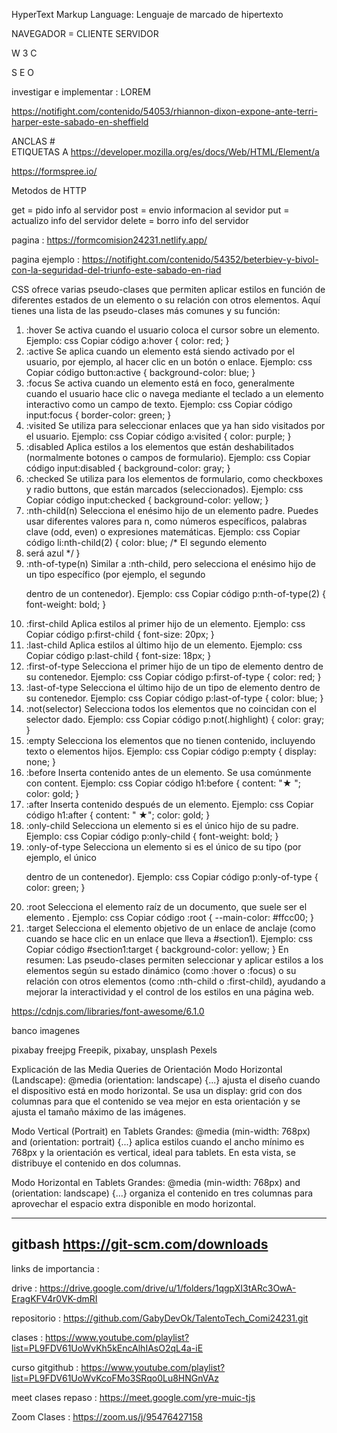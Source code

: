 HyperText Markup Language: Lenguaje de marcado de hipertexto

NAVEGADOR = CLIENTE 
SERVIDOR  

W 3 C

S E O

investigar e implementar :  LOREM

https://notifight.com/contenido/54053/rhiannon-dixon-expone-ante-terri-harper-este-sabado-en-sheffield


ANCLAS #  
ETIQUETAS A 
https://developer.mozilla.org/es/docs/Web/HTML/Element/a


https://formspree.io/

Metodos de HTTP

get = pido info al servidor
post = envio informacion al sevidor
put = actualizo info del servidor
delete = borro info del servidor

pagina : https://formcomision24231.netlify.app/


pagina ejemplo : https://notifight.com/contenido/54352/beterbiev-y-bivol-con-la-seguridad-del-triunfo-este-sabado-en-riad



<!-- pseudo clases  -->

CSS ofrece varias pseudo-clases que permiten aplicar estilos en función de diferentes estados de un elemento o su relación con otros elementos. Aquí tienes una lista de las pseudo-clases más comunes y su función:

1. :hover
Se activa cuando el usuario coloca el cursor sobre un elemento.
Ejemplo:
css
Copiar código
a:hover {
    color: red;
}
2. :active
Se aplica cuando un elemento está siendo activado por el usuario, por ejemplo, al hacer clic en un botón o enlace.
Ejemplo:
css
Copiar código
button:active {
    background-color: blue;
}
3. :focus
Se activa cuando un elemento está en foco, generalmente cuando el usuario hace clic o navega mediante el teclado a un elemento interactivo como un campo de texto.
Ejemplo:
css
Copiar código
input:focus {
    border-color: green;
}
4. :visited
Se utiliza para seleccionar enlaces que ya han sido visitados por el usuario.
Ejemplo:
css
Copiar código
a:visited {
    color: purple;
}
5. :disabled
Aplica estilos a los elementos que están deshabilitados (normalmente botones o campos de formulario).
Ejemplo:
css
Copiar código
input:disabled {
    background-color: gray;
}
6. :checked
Se utiliza para los elementos de formulario, como checkboxes y radio buttons, que están marcados (seleccionados).
Ejemplo:
css
Copiar código
input:checked {
    background-color: yellow;
}
7. :nth-child(n)
Selecciona el enésimo hijo de un elemento padre. Puedes usar diferentes valores para n, como números específicos, palabras clave (odd, even) o expresiones matemáticas.
Ejemplo:
css
Copiar código
li:nth-child(2) {
    color: blue; /* El segundo elemento <li> será azul */
}
8. :nth-of-type(n)
Similar a :nth-child, pero selecciona el enésimo hijo de un tipo específico (por ejemplo, el segundo <p> dentro de un contenedor).
Ejemplo:
css
Copiar código
p:nth-of-type(2) {
    font-weight: bold;
}
9. :first-child
Aplica estilos al primer hijo de un elemento.
Ejemplo:
css
Copiar código
p:first-child {
    font-size: 20px;
}
10. :last-child
Aplica estilos al último hijo de un elemento.
Ejemplo:
css
Copiar código
p:last-child {
    font-size: 18px;
}
11. :first-of-type
Selecciona el primer hijo de un tipo de elemento dentro de su contenedor.
Ejemplo:
css
Copiar código
p:first-of-type {
    color: red;
}
12. :last-of-type
Selecciona el último hijo de un tipo de elemento dentro de su contenedor.
Ejemplo:
css
Copiar código
p:last-of-type {
    color: blue;
}
13. :not(selector)
Selecciona todos los elementos que no coincidan con el selector dado.
Ejemplo:
css
Copiar código
p:not(.highlight) {
    color: gray;
}
14. :empty
Selecciona los elementos que no tienen contenido, incluyendo texto o elementos hijos.
Ejemplo:
css
Copiar código
p:empty {
    display: none;
}
15. :before
Inserta contenido antes de un elemento. Se usa comúnmente con content.
Ejemplo:
css
Copiar código
h1:before {
    content: "★ ";
    color: gold;
}
16. :after
Inserta contenido después de un elemento.
Ejemplo:
css
Copiar código
h1:after {
    content: " ★";
    color: gold;
}
17. :only-child
Selecciona un elemento si es el único hijo de su padre.
Ejemplo:
css
Copiar código
p:only-child {
    font-weight: bold;
}
18. :only-of-type
Selecciona un elemento si es el único de su tipo (por ejemplo, el único <p> dentro de un contenedor).
Ejemplo:
css
Copiar código
p:only-of-type {
    color: green;
}
19. :root
Selecciona el elemento raíz de un documento, que suele ser el elemento <html>.
Ejemplo:
css
Copiar código
:root {
    --main-color: #ffcc00;
}
20. :target
Selecciona el elemento objetivo de un enlace de anclaje (como cuando se hace clic en un enlace que lleva a #section1).
Ejemplo:
css
Copiar código
#section1:target {
    background-color: yellow;
}
En resumen:
Las pseudo-clases permiten seleccionar y aplicar estilos a los elementos según su estado dinámico (como :hover o :focus) o su relación con otros elementos (como :nth-child o :first-child), ayudando a mejorar la interactividad y el control de los estilos en una página web.


https://cdnjs.com/libraries/font-awesome/6.1.0

banco imagenes

pixabay
freejpg
Freepik, pixabay, unsplash
Pexels



Explicación de las Media Queries de Orientación
Modo Horizontal (Landscape): @media (orientation: landscape) {...} ajusta el diseño cuando el dispositivo está en modo horizontal. Se usa un display: grid con dos columnas para que el contenido se vea mejor en esta orientación y se ajusta el tamaño máximo de las imágenes.

Modo Vertical (Portrait) en Tablets Grandes: @media (min-width: 768px) and (orientation: portrait) {...} aplica estilos cuando el ancho mínimo es 768px y la orientación es vertical, ideal para tablets. En esta vista, se distribuye el contenido en dos columnas.

Modo Horizontal en Tablets Grandes: @media (min-width: 768px) and (orientation: landscape) {...} organiza el contenido en tres columnas para aprovechar el espacio extra disponible en modo horizontal.

--------------
gitbash
https://git-scm.com/downloads
-----------------------

 links de importancia :

drive : https://drive.google.com/drive/u/1/folders/1qgpXI3tARc3OwA-EragKFV4r0VK-dmRI

repositorio : https://github.com/GabyDevOk/TalentoTech_Comi24231.git

clases : https://www.youtube.com/playlist?list=PL9FDV61UoWvKh5kEncAlhIAsO2qL4a-iE

curso gitgithub : https://www.youtube.com/playlist?list=PL9FDV61UoWvKcoFMo3SRqo0Lu8HNGnVAz

meet clases repaso : https://meet.google.com/yre-muic-tjs

Zoom Clases  : https://zoom.us/j/95476427158

